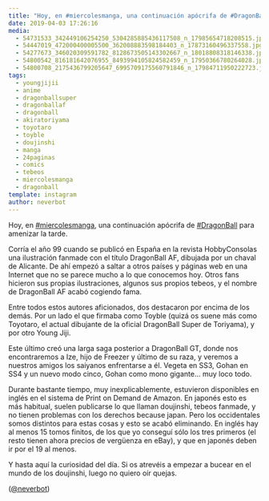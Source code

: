 ```yaml
---
title: "Hoy, en #miercolesmanga, una continuación apócrifa de #DragonBall para amenizar la tarde"
date: 2019-04-03 17:26:16
media: 
  - 54731533_342449106254250_5304285885436117508_n_17985654718208515.jpg
  - 54447019_472000400005500_362008883598184403_n_17873160496337558.jpg
  - 54277673_346020309591782_8128673505143302667_n_18018808318146338.jpg
  - 54800542_816181642076955_8493994105824582459_n_17950366780264028.jpg
  - 54800708_2175436799205647_6995709175560791846_n_17984711950222723.jpg
tags: 
  - youngjijii
  - anime
  - dragonballsuper
  - dragonballaf
  - dragonball
  - akiratoriyama
  - toyotaro
  - toyble
  - doujinshi
  - manga
  - 24paginas
  - comics
  - tebeos
  - miercolesmanga
  - dragonball
template: instagram
author: neverbot
---
```


Hoy, en [#miercolesmanga](/tags/miercolesmanga), una continuación apócrifa de [#DragonBall](/tags/dragonball) para amenizar la tarde.

Corría el año 99 cuando se publicó en España en la revista HobbyConsolas una ilustración fanmade con el título DragonBall AF, dibujada por un chaval de Alicante. De ahí empezó a saltar a otros países y páginas web en una Internet que no se parece mucho a lo que conocemos hoy. Otros fans hicieron sus propias ilustraciones, algunos sus propios tebeos, y el nombre de DragonBall AF acabó cogiendo fama.

Entre todos estos autores aficionados, dos destacaron por encima de los demás. Por un lado el que firmaba como Toyble (quizá os suene más como Toyotaro, el actual dibujante de la oficial DragonBall Super de Toriyama), y por otro Young Jiji.

Este último creó una larga saga posterior a DragonBall GT, donde nos encontraremos a Ize, hijo de Freezer y último de su raza, y veremos a nuestros amigos los saiyanos enfrentarse a él. Vegeta en SS3, Gohan en SS4 y un nuevo modo cinco, Gohan como mono gigante... muy loco todo.

Durante bastante tiempo, muy inexplicablemente, estuvieron disponibles en inglés en el sistema de Print on Demand de Amazon. En japonés esto es más habitual, suelen publicarse lo que llaman doujinshi, tebeos fanmade, y no tienen problemas con los derechos because japan. Pero los occidentales somos distintos para estas cosas y esto se acabó eliminando. En inglés hay al menos 15 tomos finitos, de los que yo conseguí sólo los tres primeros (el resto tienen ahora precios de vergüenza en eBay), y que en japonés deben ir por el 19 al menos.

Y hasta aquí la curiosidad del día. Si os atrevéis a empezar a bucear en el mundo de los doujinshi, luego no quiero oír quejas.

([@neverbot](https://instagram.com/neverbot))
